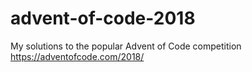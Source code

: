 # advent-of-code-2018
My solutions to the popular Advent of Code competition https://adventofcode.com/2018/
